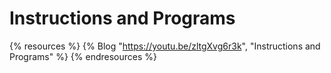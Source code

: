 # Instructions and Programs

{% resources %}
  {% Blog "https://youtu.be/zltgXvg6r3k", "Instructions and Programs" %}
{% endresources %}
